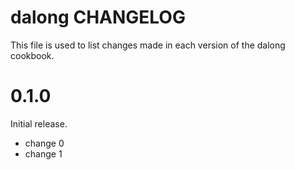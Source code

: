 # dalong CHANGELOG

This file is used to list changes made in each version of the dalong cookbook.

# 0.1.0

Initial release.

- change 0
- change 1

